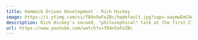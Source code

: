 ```yaml
---
title: Hammock Driven Development - Rich Hickey
image: https://i.ytimg.com/vi/f84n5oFoZBc/hqdefault.jpg?sqp=-oaymwEmCOADEOgC8quKqQMa8AEB-AH-BIAC6AKKAgwIABABGFUgXShlMA8=&rs=AOn4CLAtvHL5wVSpEu_k_PlQO94PacEFrQ
description: Rich Hickey's second, "philosophical" talk at the first Clojure Conj, in Durham, North Carolina on October 23rd, 2010. Many thanks to Matt Courtney, who grac...
url: https://www.youtube.com/watch?v=f84n5oFoZBc
---
```

